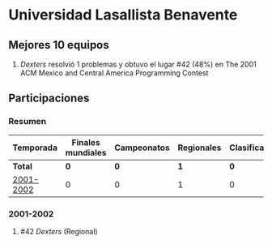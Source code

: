 # Universidad Lasallista Benavente

## Mejores 10 equipos

1. _Dexters_ resolvió 1 problemas y obtuvo el lugar #42 (48%) en The 2001 ACM Mexico and Central America Programming Contest

## Participaciones

### Resumen

| Temporada | Finales mundiales | Campeonatos | Regionales | Clasificatorios | Equipos |
| --- | --- | --- | --- | --- | --- |
| **Total** | **0** | **0** | **1** | **0** | **1** |
| [2001-2002](#2001-2002) | 0 | 0 | 1 | 0 | 1 |

### 2001-2002

1. #42 _Dexters_ (Regional)



